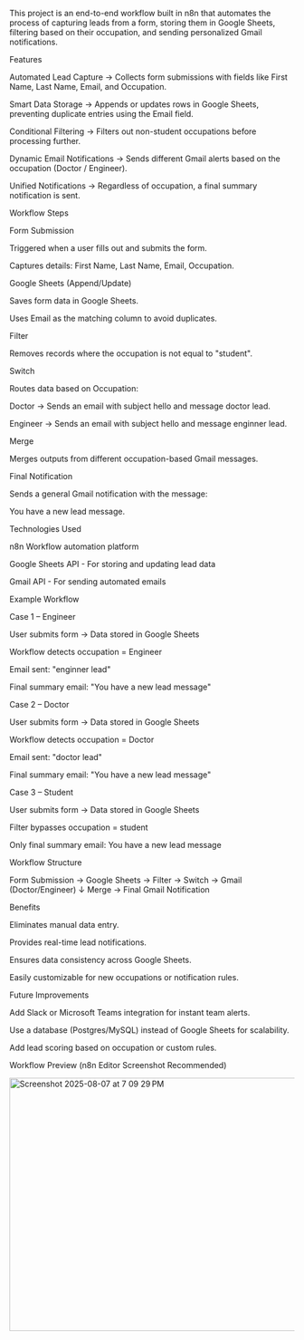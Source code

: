 This project is an end-to-end workflow built in n8n that automates the process of capturing leads from a form, storing them in Google Sheets, filtering based on their occupation, and sending personalized Gmail notifications.



Features



 Automated Lead Capture → Collects form submissions with fields like First Name, Last Name, Email, and Occupation.

 Smart Data Storage → Appends or updates rows in Google Sheets, preventing duplicate entries using the Email field.

 Conditional Filtering → Filters out non-student occupations before processing further.

 Dynamic Email Notifications → Sends different Gmail alerts based on the occupation (Doctor / Engineer).

 Unified Notifications → Regardless of occupation, a final summary notification is sent.

 

  Workflow Steps

  

Form Submission

Triggered when a user fills out and submits the form.

Captures details: First Name, Last Name, Email, Occupation.

 Google Sheets (Append/Update)

Saves form data in Google Sheets.

Uses Email as the matching column to avoid duplicates.

 Filter

Removes records where the occupation is not equal to "student".

 Switch

Routes data based on Occupation:

Doctor → Sends an email with subject hello and message doctor lead.

Engineer → Sends an email with subject hello and message enginner lead.

 Merge

Merges outputs from different occupation-based Gmail messages.

 Final Notification

Sends a general Gmail notification with the message:

You have a new lead message.



 Technologies Used

n8n
 Workflow automation platform

Google Sheets API - For storing and updating lead data

Gmail API - For sending automated emails

Example Workflow

Case 1 – Engineer

User submits form → Data stored in Google Sheets

Workflow detects occupation = Engineer

Email sent: "enginner lead"

Final summary email: "You have a new lead message"

Case 2 – Doctor

User submits form → Data stored in Google Sheets

Workflow detects occupation = Doctor

Email sent: "doctor lead"

Final summary email: "You have a new lead message"

Case 3 – Student

User submits form → Data stored in Google Sheets

Filter bypasses occupation = student

Only final summary email: You have a new lead message




Workflow Structure

Form Submission → Google Sheets → Filter → Switch → Gmail (Doctor/Engineer) 
                   ↓
                Merge → Final Gmail Notification

 Benefits

 

 Eliminates manual data entry.

 Provides real-time lead notifications.

 Ensures data consistency across Google Sheets.

 Easily customizable for new occupations or notification rules.

 


Future Improvements

Add Slack or Microsoft Teams integration for instant team alerts.

Use a database (Postgres/MySQL) instead of Google Sheets for scalability.

Add lead scoring based on occupation or custom rules.

Workflow Preview (n8n Editor Screenshot Recommended)

<img width="1228" height="447" alt="Screenshot 2025-08-07 at 7 09 29 PM" src="https://github.com/user-attachments/assets/7c47ea1b-21c3-41ce-9a04-c95a12097eb6" />
  
